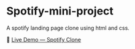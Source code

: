 # Spotify-mini-project
A spotify landing page clone using html and css.


🚀 [Live Demo — Spotify Clone](https://umangd29.github.io/Spotify-mini-project/)
